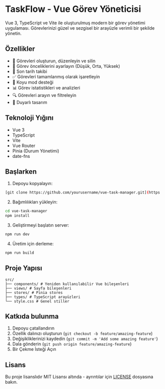 # TaskFlow - Vue Görev Yöneticisi

Vue 3, TypeScript ve Vite ile oluşturulmuş modern bir görev yönetimi uygulaması. Görevlerinizi güzel ve sezgisel bir arayüzle verimli bir şekilde yönetin.

## Özellikler

- 📝 Görevleri oluşturun, düzenleyin ve silin
- 🎯 Görev önceliklerini ayarlayın (Düşük, Orta, Yüksek)
- 📅 Son tarih takibi
- ✅ Görevleri tamamlanmış olarak işaretleyin
- 🌙 Koyu mod desteği
- 📊 Görev istatistikleri ve analizleri
- 🔍 Görevleri arayın ve filtreleyin
- 📱 Duyarlı tasarım

## Teknoloji Yığını

- Vue 3
- TypeScript
- Vite
- Vue Router
- Pinia (Durum Yönetimi)
- date-fns

## Başlarken

1. Depoyu kopyalayın:
```bash
[git clone https://github.com/yourusername/vue-task-manager.git](https://github.com/oztekinzeynepnur/vue-task-manager.git)
```

2. Bağımlılıkları yükleyin:
```bash
cd vue-task-manager
npm install
```

3. Geliştirmeyi başlatın server:
```bash
npm run dev
```

4. Üretim için derleme:
```bash
npm run build
```

## Proje Yapısı

```
src/
├── components/ # Yeniden kullanılabilir Vue bileşenleri
├── views/ # Sayfa bileşenleri
├── stores/ # Pinia stores
├── types/ # TypeScript arayüzleri
└── style.css # Genel stiller
```

## Katkıda bulunma

1. Depoyu çatallandırın
2. Özellik dalınızı oluşturun (`git checkout -b feature/amazing-feature`)
3. Değişikliklerinizi kaydedin (`git commit -m 'Add some amazing feature'`)
4. Dala gönderin (`git push origin feature/amazing-feature`)
5. Bir Çekme İsteği Açın

## Lisans

Bu proje lisanslıdır MIT Lisansı altında - ayrıntılar için [LICENSE](LICENSE) dosyasına bakın.
